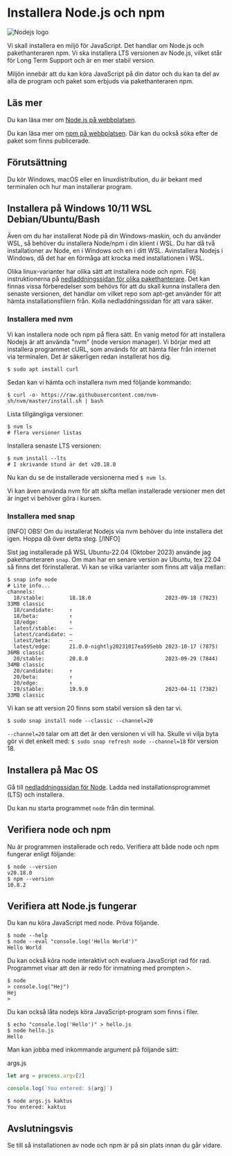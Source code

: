 Installera Node.js och npm
===================================

![Nodejs logo](../../img/nodejs-logo.png)

Vi skall installera en miljö för JavaScript. Det handlar om Node.js och pakethanteraren npm. Vi ska installera LTS versionen av Node.js, vilket står för Long Term Support och är en mer stabil version.

Miljön innebär att du kan köra JavaScript på din dator och du kan ta del av alla de program och paket som erbjuds via pakethanteraren npm.



<!--more-->



Läs mer
-------------------------------

Du kan läsa mer om [Node.js på webbplatsen](https://nodejs.org/).

Du kan läsa mer om [npm på webbplatsen](https://www.npmjs.com/). Där kan du också söka efter de paket som finns publicerade.



Förutsättning
-------------------------------

Du kör Windows, macOS eller en linuxdistribution, du är bekant med terminalen och hur man installerar program.



<!-- Installera på Windows (Cygwin, cmd)
-------------------------------

Gå till [nedladdningssidan för Node](https://nodejs.org/en/download/). Ladda ned installationsprogrammet för LTS och installera.

Programmen node och npm läggs till i din PATH automatiskt.

Du kan nu starta programmen från windows-terminalen `cmd` eller ifrån Cygwin. Men starta om din terminal så att den får del av den uppdaterade pathen. -->



Installera på Windows 10/11 WSL Debian/Ubuntu/Bash
-------------------------------

Även om du har installerat Node på din Windows-maskin, och du använder WSL, så behöver du installera Node/npm i din klient i WSL. Du har då två installationer av Node, en i Windows och en i ditt WSL. Avinstallera Nodejs i Windows, då det har en förmåga att krocka med installationen i WSL.

Olika linux-varianter har olika sätt att installera node och npm. Följ instruktionerna på [nedladdningssidan för olika pakethanterare](https://nodejs.org/en/download/package-manager/). Det kan finnas vissa förberedelser som behövs för att du skall kunna installera den senaste versionen, det handlar om vilket repo som apt-get använder för att hämta installationsfilern från. Kolla nedladdningssidan för att vara säker.



### Installera med nvm

Vi kan installera node och npm på flera sätt. En vanig metod för att installera Nodejs är att använda "nvm" (node version manager). Vi börjar med att installera programmet cURL, som används för att hämta filer från internet via terminalen. Det är säkerligen redan installerat hos dig.

```console
$ sudo apt install curl
```

Sedan kan vi hämta och installera nvm med följande kommando:

```console
$ curl -o- https://raw.githubusercontent.com/nvm-sh/nvm/master/install.sh | bash
```

Lista tillgängliga versioner:

```console
$ nvm ls
# flera versioner listas
```

Installera senaste LTS versionen:

```console
$ nvm install --lts
# I skrivande stund är det v20.18.0
```

Nu kan du se de installerade versionerna med `$ nvm ls`.

Vi kan även använda nvm för att skifta mellan installerade versioner men det är inget vi behöver göra i kursen.



### Installera med snap

[INFO]
OBS! Om du installerat Nodejs via nvm behöver du inte installera det igen. Hoppa då över detta steg.
[/INFO]

Sist jag installerade på WSL Ubuntu-22.04 (Oktober 2023) använde jag pakethanteraren `snap`. Om man har en senare version av Ubuntu, tex 22.04 så finns det förinstallerat. Vi kan se vilka varianter som finns att välja mellan:

```console
$ snap info node
# Lite info...
channels:
  18/stable:        18.18.0                        2023-09-18 (7823) 33MB classic
  18/candidate:     ↑
  18/beta:          ↑
  18/edge:          ↑
  latest/stable:    –
  latest/candidate: –
  latest/beta:      –
  latest/edge:      21.0.0-nightly20231017ea595ebb 2023-10-17 (7875) 36MB classic
  20/stable:        20.8.0                         2023-09-29 (7844) 34MB classic
  20/candidate:     ↑
  20/beta:          ↑
  20/edge:          ↑
  19/stable:        19.9.0                         2023-04-11 (7382) 33MB classic
```

Vi kan se att version 20 finns som stabil version så den tar vi. 

```console
$ sudo snap install node --classic --channel=20
```

`--channel=20` talar om att det är den versionen vi vill ha. Skulle vi vilja byta gör vi det enkelt med: `$ sudo snap refresh node --channel=18` för version 18.



Installera på Mac OS
-------------------------------

Gå till [nedladdningssidan för Node](https://nodejs.org/en/download/). Ladda ned installationsprogrammet (LTS) och installera.

Du kan nu starta programmet `node` från din terminal.



Verifiera node och npm
-------------------------------

Nu är programmen installerade och redo. Verifiera att både node och npm fungerar enligt följande:

```console
$ node --version
v20.18.0
$ npm --version
10.8.2
```



Verifiera att Node.js fungerar
-------------------------------

Du kan nu köra JavaScript med node. Pröva följande.

```console
$ node --help
$ node --eval "console.log('Hello World')"
Hello World
```

Du kan också köra node interaktivt och evaluera JavaScript rad för rad. Programmet visar att den är redo för inmatning med prompten `>`.

<!-- **NOTERING:** För att få upp prompten i cygwin skall node köras i _interactive mode_. Detta gör du genom att använda kommandot `node -i`. -->

```console
$ node
> console.log("Hej")
Hej
>
```
<!--
För att få upp prompten i cygwin skall node köras i _interactive mode_. Detta gör du genom att använda kommandot `node -i`.

Så här kan det se ut.

[ASCIINEMA src=91267] -->

Du kan också låta nodejs köra JavaScript-program som finns i filer.

```console
$ echo "console.log('Hello')" > hello.js
$ node hello.js
Hello
```

Man kan jobba med inkommande argument på följande sätt:

args.js
```js
let arg = process.argv[2]

console.log(`You entered: ${arg}`)
```

```console
$ node args.js kaktus
You entered: kaktus
```



Avslutningsvis
------------------------------

Se till så installationen av node och npm är på sin plats innan du går vidare.
